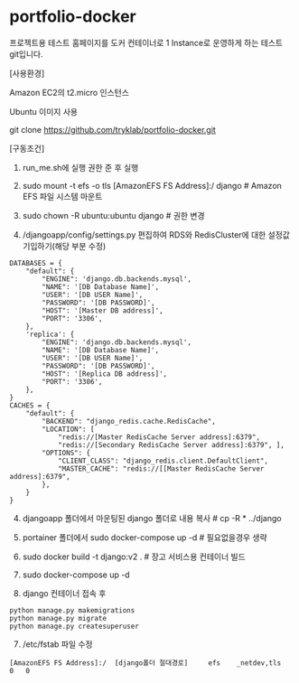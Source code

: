 # portfolio-docker #

프로젝트용 테스트 홈페이지를 도커 컨테이너로 1 Instance로 운영하게 하는 테스트 git입니다.

[사용환경]

Amazon EC2의 t2.micro 인스턴스

Ubuntu 이미지 사용

git clone https://github.com/tryklab/portfolio-docker.git



[구동조건]

1. run_me.sh에 실행 권한 준 후 실행

2. sudo mount -t efs -o tls [AmazonEFS FS Address]:/ django # Amazon EFS 파일 시스템 마운트

3. sudo chown -R ubuntu:ubuntu django # 권한 변경

3. /djangoapp/config/settings.py 편집하여 RDS와 RedisCluster에 대한 설정값 기입하기(해당 부분 수정)
```
DATABASES = {
    "default": {
        "ENGINE": 'django.db.backends.mysql',
        "NAME": '[DB Database Name]',
        "USER": '[DB USER Name]',
        "PASSWORD": '[DB PASSWORD]',
        "HOST": '[Master DB address]',
        "PORT": '3306',
    },
    'replica': {
        "ENGINE": 'django.db.backends.mysql',
        "NAME": '[DB Database Name]',
        "USER": '[DB USER Name]',
        "PASSWORD": '[DB PASSWORD]',
        "HOST": '[Replica DB address]',
        "PORT": '3306',
    },
}
CACHES = { 
    "default": { 
        "BACKEND": "django_redis.cache.RedisCache", 
        "LOCATION": [ 
            "redis://[Master RedisCache Server address]:6379", 
            "redis://[Secondary RedisCache Server address]:6379", ], 
        "OPTIONS": { 
            "CLIENT_CLASS": "django_redis.client.DefaultClient", 
            "MASTER_CACHE": "redis://[[Master RedisCache Server address]:6379", 
        }, 
    }
}
```
4. djangoapp 폴더에서 마운팅된 django 폴더로 내용 복사 # cp -R * ../django

5. portainer 폴더에서 sudo docker-compose up -d # 필요없을경우 생략

6. sudo docker build -t django:v2 . # 장고 서비스용 컨테이너 빌드

5. sudo docker-compose up -d

6. django 컨테이너 접속 후
``` 
python manage.py makemigrations
python manage.py migrate
python manage.py createsuperuser
```
7. /etc/fstab 파일 수정
```
[AmazonEFS FS Address]:/  [django폴더 절대경로]     efs    _netdev,tls       0   0
```
